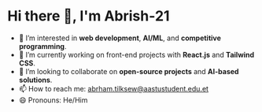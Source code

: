 # Hi there 👋, I'm Abrish-21

- 👀 I’m interested in **web development**, **AI/ML**, and **competitive programming**.
- 🌱 I’m currently working on front-end projects with **React.js** and **Tailwind CSS**.
- 💞️ I’m looking to collaborate on **open-source projects** and **AI-based solutions**.
- 📫 How to reach me: [abrham.tilksew@aastustudent.edu.et](mailto:abrham.tilksew@aastustudent.edu.et)
- 😄 Pronouns: He/Him
<!---
Abrish-21/Abrish-21 is a ✨ special ✨ repository because its `README.md` (this file) appears on your GitHub profile.
You can click the Preview link to take a look at your changes.
--->
